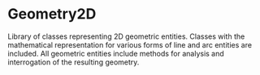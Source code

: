 # Geometry2D
Library of classes representing 2D geometric entities.  Classes with the mathematical representation for various forms of line and arc entities are included.  All geometric entities include methods for analysis and interrogation of the resulting geometry.
